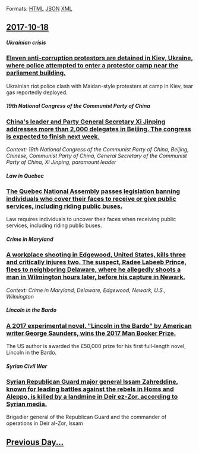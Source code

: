 
Formats: [HTML](2017/10/18/index.html)  [JSON](2017/10/18/index.json)  [XML](2017/10/18/index.xml)  

## [2017-10-18](/news/2017/10/18/index.md)

##### Ukrainian crisis
### [Eleven anti-corruption protestors are detained in Kiev, Ukraine, where police attempted to enter a protestor camp near the parliament building. ](/news/2017/10/18/eleven-anti-corruption-protestors-are-detained-in-kiev-ukraine-where-police-attempted-to-enter-a-protestor-camp-near-the-parliament-buildi.md)
Ukrainian riot police clash with Maidan-style protesters at camp in Kiev, tear gas reportedly deployed. 

##### 19th National Congress of the Communist Party of China
### [ China's leader and Party General Secretary Xi Jinping addresses more than 2,000 delegates in Beijing. The congress is expected to finish next week. ](/news/2017/10/18/china-s-leader-and-party-general-secretary-xi-jinping-addresses-more-than-2-000-delegates-in-beijing-the-congress-is-expected-to-finish-ne.md)
_Context: 19th National Congress of the Communist Party of China, Beijing, Chinese, Communist Party of China, General Secretary of the Communist Party of China, Xi Jinping, paramount leader_

##### Law in Quebec
### [The Quebec National Assembly passes legislation banning individuals who cover their faces to receive or give public services, including riding public buses. ](/news/2017/10/18/the-quebec-national-assembly-passes-legislation-banning-individuals-who-cover-their-faces-to-receive-or-give-public-services-including-ridi.md)
Law requires individuals to uncover their faces when receiving public services, including riding public buses. 

##### Crime in Maryland
### [A workplace shooting in Edgewood, United States, kills three and critically injures two. The suspect, Radee Labeeb Prince, flees to neighboring Delaware, where he allegedly shoots a man in Wilmington hours later, before his capture in Newark. ](/news/2017/10/18/a-workplace-shooting-in-edgewood-united-states-kills-three-and-critically-injures-two-the-suspect-radee-labeeb-prince-flees-to-neighbor.md)
_Context: Crime in Maryland, Delaware, Edgewood, Newark, U.S., Wilmington_

##### Lincoln in the Bardo
### [A 2017 experimental novel, "Lincoln in the Bardo" by American writer George Saunders, wins the 2017 Man Booker Prize. ](/news/2017/10/18/a-2017-experimental-novel-lincoln-in-the-bardo-by-american-writer-george-saunders-wins-the-2017-man-booker-prize.md)
The US author is awarded the £50,000 prize for his first full-length novel, Lincoln in the Bardo.

##### Syrian Civil War
### [Syrian Republican Guard major general Issam Zahreddine, known for leading battles against the rebels in Homs and Aleppo, is killed by a landmine in Deir ez-Zor, according to Syrian media. ](/news/2017/10/18/syrian-republican-guard-major-general-issam-zahreddine-known-for-leading-battles-against-the-rebels-in-homs-and-aleppo-is-killed-by-a-land.md)
Brigadier general of the Republican Guard and the commander of operations in Deir al-Zor, Issam

## [Previous Day...](/news/2017/10/17/index.md)


